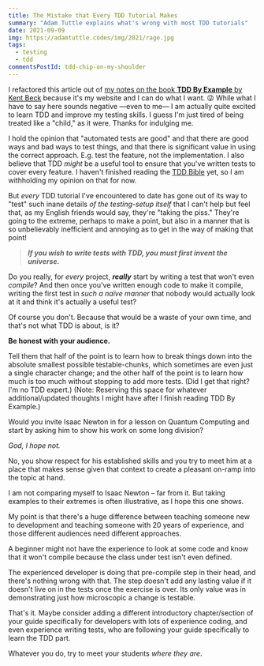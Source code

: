 ```yaml
---
title: The Mistake that Every TDD Tutorial Makes
summary: "Adam Tuttle explains what's wrong with most TDD tutorials"
date: 2021-09-09
img: https://adamtuttle.codes/img/2021/rage.jpg
tags:
  - testing
  - tdd
commentsPostId: tdd-chip-on-my-shoulder
---
```


I refactored this article out of [my notes on the book **TDD By Example** by Kent Beck][tddbyex] because it's my website and I can do what I want. 😜 While what I have to say here sounds negative &mdash;even to me&mdash; I am actually quite excited to learn TDD and improve my testing skills. I guess I'm just tired of being treated like a "child," as it were. Thanks for indulging me.

I hold the opinion that "automated tests are good" and that there are good ways and bad ways to test things, and that there is significant value in using the correct approach. E.g. test the feature, not the implementation. I also believe that TDD _might_ be a useful tool to ensure that you've written tests to cover every feature. I haven't finished reading the [TDD Bible][tddbyex] yet, so I am withholding my opinion on that for now.

But _every_ TDD tutorial I've encountered to date has gone out of its way to "test" such inane details _of the testing-setup itself_ that I can't help but feel that, as my English friends would say, they're "taking the piss." They're going to the extreme, perhaps to make a point, but also in a manner that is so unbelievably inefficient and annoying as to get in the way of making that point!

> _**If you wish to write tests with TDD, you must first invent the universe.**_

Do you really, for _every_ project, _**really**_ start by writing a test that won't even _compile_? And then once you've written enough code to make it compile, writing the first test in _such a naïve manner_ that nobody would actually look at it and think it's actually a useful test?

Of course you don't. Because that would be a waste of your own time, and that's not what TDD is about, is it?

**Be honest with your audience.**

Tell them that half of the point is to learn how to break things down into the absolute smallest possible testable-chunks, which sometimes are even just a single character change; and the other half of the point is to learn how much is too much without stopping to add more tests. (Did I get that right? I'm no TDD expert.) (Note: Reserving this space for whatever additional/updated thoughts I might have after I finish reading TDD By Example.)

Would you invite Isaac Newton in for a lesson on Quantum Computing and start by asking him to show his work on some long division?

_God, I hope not._

No, you show respect for his established skills and you try to meet him at a place that makes sense given that context to create a pleasant on-ramp into the topic at hand.

I am not comparing myself to Isaac Newton &ndash; far from it. But taking examples to their extremes is often illustrative, as I hope this one shows.

My point is that there's a huge difference between teaching someone new to development and teaching someone with 20 years of experience, and those different audiences need different approaches.

A beginner might not have the experience to look at some code and know that it won't compile because the class under test isn't even defined.

The experienced developer is doing that pre-compile step in their head, and there's nothing wrong with that. The step doesn't add any lasting value if it doesn't live on in the tests once the exercise is over. Its only value was in demonstrating just how microscopic a change is testable.

That's it. Maybe consider adding a different introductory chapter/section of your guide specifically for developers with lots of experience coding, and even experience writing tests, who are following your guide specifically to learn the TDD part.

Whatever you do, try to meet your students _where they are_.

[tddbyex]: /blog/2021/tdd-by-example-kent-beck/
